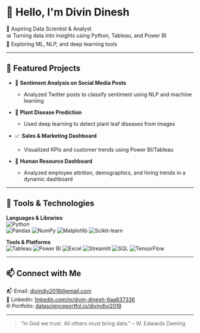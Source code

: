 # 👋 Hello, I'm Divin Dinesh

🎯 Aspiring Data Scientist & Analyst  
📊 Turning data into insights using Python, Tableau, and Power BI  
🚀 Exploring ML, NLP, and deep learning tools

---

## 📌 Featured Projects

- 💬 **Sentiment Analysis on Social Media Posts**
  - Analyzed Twitter posts to classify sentiment using NLP and machine learning

- 🌿 **Plant Disease Prediction**
  - Used deep learning to detect plant leaf diseases from images

- 📈 **Sales & Marketing Dashboard**
  - Visualized KPIs and customer trends using Power BI/Tableau

- 👥 **Human Resource Dashboard**
  - Analyzed employee attrition, demographics, and hiring trends in a dynamic dashboard

---

## 🧰 Tools & Technologies

**Languages & Libraries**  
![Python](https://img.shields.io/badge/Python-3776AB?style=flat&logo=python&logoColor=white)  
![Pandas](https://img.shields.io/badge/Pandas-150458?style=flat&logo=pandas&logoColor=white)
![NumPy](https://img.shields.io/badge/NumPy-013243?style=flat&logo=numpy&logoColor=white)
![Matplotlib](https://img.shields.io/badge/Matplotlib-11557C?style=flat)
![Scikit-learn](https://img.shields.io/badge/Scikit--Learn-F7931E?style=flat&logo=scikit-learn&logoColor=white)

**Tools & Platforms**  
![Tableau](https://img.shields.io/badge/Tableau-E97627?style=flat&logo=Tableau&logoColor=white)
![Power BI](https://img.shields.io/badge/PowerBI-F2C811?style=flat&logo=powerbi&logoColor=black)
![Excel](https://img.shields.io/badge/Microsoft_Excel-217346?style=flat&logo=microsoft-excel&logoColor=white)
![Streamlit](https://img.shields.io/badge/Streamlit-FF4B4B?style=flat&logo=streamlit&logoColor=white)
![SQL](https://img.shields.io/badge/SQL-4479A1?style=flat&logo=mysql&logoColor=white)
![TensorFlow](https://img.shields.io/badge/TensorFlow-FF6F00?style=flat&logo=TensorFlow&logoColor=white)

---

## 📫 Connect with Me

📬 Email: [divindiv2018@email.com](mailto:divindiv2018@email.com)  
🔗 LinkedIn: [linkedin.com/in/divin-dinesh-6aa637336](https://www.linkedin.com/in/divin-dinesh-6aa637336/)  
🌐 Portfolio: [datascienceportfol.io/divindivi2018](https://datascienceportfol.io/divindivi2018)

---

> “In God we trust. All others must bring data.” – W. Edwards Deming
